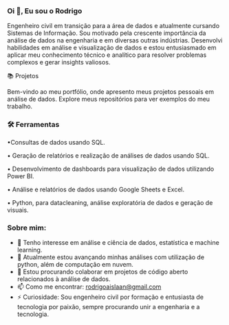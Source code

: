 
### Oi 👋, Eu sou o Rodrigo
  
Engenheiro civil em transição para a área de dados e atualmente cursando Sistemas de Informação. Sou motivado pela crescente importância da análise de dados na engenharia e em diversas outras indústrias. Desenvolvi habilidades em análise e visualização de dados e estou entusiasmado em aplicar meu conhecimento técnico e analítico para resolver problemas complexos e gerar insights valiosos.

📚 Projetos

Bem-vindo ao meu portfólio, onde apresento meus projetos pessoais em análise de dados. Explore meus repositórios para ver exemplos do meu trabalho.

### 🛠️ Ferramentas

•Consultas de dados usando SQL.

• Geração de relatórios e realização de análises de dados  usando SQL.

• Desenvolvimento de dashboards para visualização de dados utilizando Power BI.

• Análise e relatórios de dados usando Google Sheets e Excel.

• Python, para datacleaning, análise exploratória de dados e geração de visuais.


### Sobre mim:

- 👀 Tenho interesse em análise e ciência de dados, estatística e machine learning.
- 🌱 Atualmente estou avançando minhas análises com utilização de python, além de computação em nuvem.
- 💞️ Estou procurando colaborar em projetos de código aberto relacionados à análise de dados.
- 📫 Como me encontrar: rodrigoaislaan@gmail.com
- ⚡ Curiosidade: Sou engenheiro civil por formação e entusiasta de tecnologia por paixão, sempre procurando unir a engenharia e a tecnologia.

<!---
RodrigoAislan/RodrigoAislan is a ✨ special ✨ repository because its `README.md` (this file) appears on your GitHub profile.
You can click the Preview link to take a look at your changes.
--->
